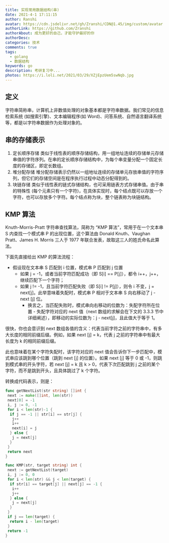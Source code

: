 ```yaml
---
title: 实现常用数据结构(串)
date: 2021-4-1 17:11:15
author: Ranshi
avatar: https://cdn.jsdelivr.net/gh/Zranshi/CDN@1.45/img/custom/avatar.jpg
authorLink: https://github.com/Zranshi
authorAbout: 成为更好的自己，才能守护最好的你
authorDesc:
categories: 技术
comments: true
tags:
  - golang
  - 数据结构
keywords: go
description: 考研复习中...
photos: https://i.loli.net/2021/03/29/XZjEpzUem5swNqb.jpg
---
```


## 定义

字符串简称串，计算机上非数值处理的对象基本都是字符串数据。我们常见的信息检索系统 (如搜索引擎)、文本编辑程序(如 Word)、问答系统、自然语言翻译系统等，都是以字符串数据作为处理对象的。

## 串的存储表示

1. 定长顺序存储 类似于线性表的顺序存储结构，用一组地址连续的存储单元存储串值的字符序列。在串的定长顺序存储结构中，为每个串变量分配一个固定长度的存储区，即定长数组。
2. 堆分配存储 堆分配存储表示仍然以一组地址连续的存储单元存放串值的字符序列，但它们的存储空间是在程序执行过程中动态分配得到的。
3. 块链存储 类似于线性表的链式存储结构，也可采用链表方式存储串值。由于串的特殊性 (每个元素只有一个字符)，在具体实现时，每个结点既可以存放一个字符，也可以存放多个字符。每个结点称为块，整个链表称为块链结构。

## KMP 算法

Knuth-Morris-Pratt 字符串查找算法，简称为 “KMP 算法”，常用于在一个文本串 S 内查找一个模式串 P 的出现位置，这个算法由 Donald Knuth、Vaughan Pratt、James H. Morris 三人于 1977 年联合发表，故取这三人的姓氏命名此算法。

下面先直接给出 KMP 的算法流程：

- 假设现在文本串 S 匹配到 i 位置，模式串 P 匹配到 j 位置
  - 如果 j = -1，或者当前字符匹配成功（即 S[i] == P[j]），都令 i++，j++，继续匹配下一个字符；
  - 如果 j != -1，且当前字符匹配失败（即 S[i] != P[j]），则令 i 不变，j = next[j]。此举意味着失配时，模式串 P 相对于文本串 S 向右移动了 j - next [j] 位。
    - 换言之，当匹配失败时，模式串向右移动的位数为：失配字符所在位置 - 失配字符对应的 next 值（next 数组的求解会在下文的 3.3.3 节中详细阐述），即移动的实际位数为：j - next[j]，且此值大于等于 1。

很快，你也会意识到 next 数组各值的含义：代表当前字符之前的字符串中，有多大长度的相同前缀后缀。例如，如果 next [j] = k，代表 j 之前的字符串中有最大长度为 k 的相同前缀后缀。

此也意味着在某个字符失配时，该字符对应的 next 值会告诉你下一步匹配中，模式串应该跳到哪个位置（跳到 next [j] 的位置）。如果 next [j] 等于 0 或 -1，则跳到模式串的开头字符，若 next [j] = k 且 k > 0，代表下次匹配跳到 j 之前的某个字符，而不是跳到开头，且具体跳过了 k 个字符。

转换成代码表示，则是：

```Go
func getNextList(str string) []int {
 next := make([]int, len(str))
 next[0] = -1
 i, j := 0, -1
 for i < len(str)-1 {
  if j == -1 || str[i] == str[j] {
   j++
   i++
   next[i] = j
  } else {
   j = next[j]
  }
 }
 return next
}

func KMP(str, target string) int {
 next := getNextList(target)
 i, j := 0, 0
 for i < len(str) && j < len(target) {
  if str[i] == target[j] || next[j] == -1 {
   i++
   j++
  } else {
   j = next[j]
  }
 }
 if j == len(target) {
  return i - len(target)
 }
 return -1
}
```
